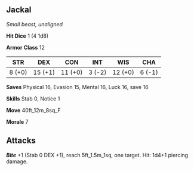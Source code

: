 ## Jackal

*Small beast, unaligned*

**Hit Dice** 1 (4 1d8)

**Armor Class** 12

| STR     | DEX     | CON     | INT     | WIS     | CHA     |
|---------|---------|---------|---------|---------|---------|
|  8 (+0) | 15 (+1) | 11 (+0) |  3 (-2) | 12 (+0) |  6 (-1) |

**Saves** Physical 16, Evasion 15, Mental 16, Luck 16, save 16

**Skills** Stab 0, Notice 1

**Move** 40ft\_12m\_8sq\_F

**Morale** 7

## Attacks

***Bite*** +1 (Stab 0 DEX +1), reach 5ft\_1.5m\_1sq, one target. Hit: 1d4+1 piercing damage.

